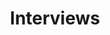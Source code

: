 ---
title: Interviews
layout: table-of-contents
presentation: grid
order: 120
outputs:
  - pdf
  - html
---